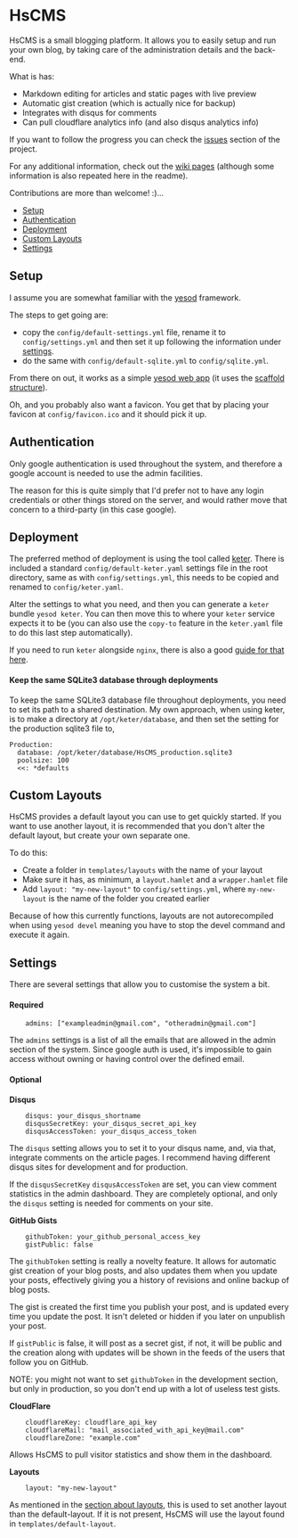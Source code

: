 # HsCMS
HsCMS is a small blogging platform. It allows you to easily setup and run your own blog, by taking care of the administration details and the back-end.

What is has:
* Markdown editing for articles and static pages with live preview
* Automatic gist creation (which is actually nice for backup)
* Integrates with disqus for comments
* Can pull cloudflare analytics info (and also disqus analytics info)

If you want to follow the progress you can check the [issues](https://github.com/Tehnix/HsCMS/issues?state=open "HsCMS Issues") section of the project.

For any additional information, check out the [wiki pages](https://github.com/Tehnix/HsCMS/wiki/_pages "Wiki Pages") (although some information is also repeated here in the readme).

Contributions are more than welcome! :)...

* [Setup](#setup)
* [Authentication](#authentication)
* [Deployment](#deployment)
* [Custom Layouts](#custom-layouts)
* [Settings](#settings)


## Setup
I assume you are somewhat familiar with the [yesod](http://www.yesodweb.com) framework.

The steps to get going are:
* copy the `config/default-settings.yml` file, rename it to `config/settings.yml` and then set it up following the information under [settings](#settings).
* do the same with `config/default-sqlite.yml` to `config/sqlite.yml`.

From there on out, it works as a simple [yesod web app](http://www.yesodweb.com) (it uses the [scaffold structure](http://www.yesodweb.com/book/scaffolding-and-the-site-template)).

Oh, and you probably also want a favicon. You get that by placing your favicon at `config/favicon.ico` and it should pick it up.


## Authentication
Only google authentication is used throughout the system, and therefore a google account is needed to use the admin facilities.

The reason for this is quite simply that I'd prefer not to have any login credentials or other things stored on the server, and would rather move that concern to a third-party (in this case google).


## Deployment
The preferred method of deployment is using the tool called [keter](https://github.com/snoyberg/keter). There is included a standard `config/default-keter.yaml` settings file in the root directory, same as with `config/settings.yml`, this needs to be copied and renamed to `config/keter.yaml`.

Alter the settings to what you need, and then you can generate a `keter` bundle `yesod keter`. You can then move this to where your `keter` service expects it to be (you can also use the `copy-to` feature in the `keter.yaml` file to do this last step automatically).

If you need to run `keter` alongside `nginx`, there is also a good  [guide for that here](https://github.com/yesodweb/yesod/wiki/Deploying-via-Keter-alongside-Nginx).

#### Keep the same SQLite3 database through deployments
To keep the same SQLite3 database file throughout deployments, you need to set its path to a shared destination. My own approach, when using keter, is to make a directory at `/opt/keter/database`, and then set the setting for the production sqlite3 file to,


```
Production:
  database: /opt/keter/database/HsCMS_production.sqlite3
  poolsize: 100
  <<: *defaults
```


## Custom Layouts
HsCMS provides a default layout you can use to get quickly started. If you want to use another layout, it is recommended that you don't alter the default layout, but create your own separate one.

To do this:

* Create a folder in `templates/layouts` with the name of your layout
* Make sure it has, as minimum, a `layout.hamlet` and a `wrapper.hamlet` file
* Add `layout: "my-new-layout"` to `config/settings.yml`, where `my-new-layout` is the name of the folder you created earlier

Because of how this currently functions, layouts are not autorecompiled when using `yesod devel` meaning you have to stop the devel command and execute it again.


## Settings
There are several settings that allow you to customise the system a bit.

#### Required
```
    admins: ["exampleadmin@gmail.com", "otheradmin@gmail.com"]
```
The `admins` settings is a list of all the emails that are allowed in the admin section of the system. Since google auth is used, it's impossible to gain access without owning or having control over the defined email.

#### Optional
__Disqus__

```
    disqus: your_disqus_shortname
    disqusSecretKey: your_disqus_secret_api_key
    disqusAccessToken: your_disqus_access_token
```
The `disqus` setting allows you to set it to your disqus name, and, via that, integrate comments on the article pages. I recommend having different disqus sites for development and for production.

If the `disqusSecretKey` `disqusAccessToken` are set, you can view comment statistics in the admin dashboard. They are completely optional, and only the `disqus` setting is needed for comments on your site.


__GitHub Gists__

```
    githubToken: your_github_personal_access_key
    gistPublic: false
```
The `githubToken` setting is really a novelty feature. It allows for automatic gist creation of your blog posts, and also updates them when you update your posts, effectively giving you a history of revisions and online backup of blog posts.

The gist is created the first time you publish your post, and is updated every time you update the post. It isn't deleted or hidden if you later on unpublish your post.

If `gistPublic` is false, it will post as a secret gist, if not, it will be public and the creation along with updates will be shown in the feeds of the users that follow you on GitHub.

NOTE: you might not want to set `githubToken` in the development section, but only in production, so you don't end up with a lot of useless test gists.


__CloudFlare__

```
    cloudflareKey: cloudflare_api_key
    cloudflareMail: "mail_associated_with_api_key@mail.com"
    cloudflareZone: "example.com"
```
Allows HsCMS to pull visitor statistics and show them in the dashboard.


__Layouts__

```
    layout: "my-new-layout"
```

As mentioned in the [section about layouts](#custom-layouts), this is used to set another layout than the default-layout. If it is not present, HsCMS will use the layout found in `templates/default-layout`.
